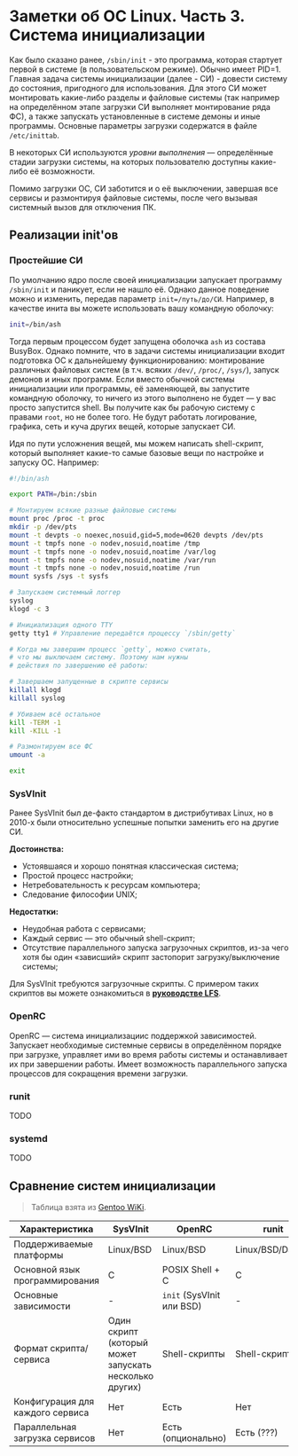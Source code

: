 # Заметки об ОС Linux. Часть 3. Система инициализации

Как было сказано ранее, `/sbin/init` - это программа, которая стартует первой в системе (в пользовательском режиме). Обычно имеет PID=1. Главная задача системы инициализации (далее - СИ) - довести систему до состояния, пригодного для использования. Для этого СИ может монтировать какие-либо разделы и файловые системы (так например на определённом этапе загрузки СИ выполняет монтирование ряда ФС), а также запускать установленные в системе демоны и иные программы. Основные параметры загрузки содержатся в файле `/etc/inittab`.

В некоторых СИ используются *уровни выполнения* — определённые стадии загрузки системы, на которых пользователю доступны какие-либо её возможности.

Помимо загрузки ОС, СИ заботится и о её выключении, завершая все сервисы и размонтируя файловые системы, после чего вызывая системный вызов для отключения ПК.

## Реализации init'ов

### Простейшие СИ

По умолчанию ядро после своей инициализации запускает программу `/sbin/init` и паникует, если не нашло её. Однако данное поведение можно и изменить, передав параметр `init=/путь/до/СИ`. Например, в качестве инита вы можете использовать вашу командную оболочку:

```bash
init=/bin/ash
```

Тогда первым процессом будет запущена оболочка `ash` из состава BusyBox. Однако помните, что в задачи системы инициализации входит подготовка ОС к дальнейшему функционированию: монтирование различных файловых систем (в т.ч. всяких `/dev/`, `/proc/`, `/sys/`), запуск демонов и иных программ. Если вместо обычной системы инициализации или программы, её заменяющей, вы запустите командную оболочку, то ничего из этого выполнено не будет — у вас просто запустится shell. Вы получите как бы рабочую систему с правами `root`, но не более того. Не будут работать логирование, графика, сеть и куча других вещей, которые запускает СИ.

Идя по пути усложнения вещей, мы можем написать shell-скрипт, который выполняет какие-то самые базовые вещи по настройке и запуску ОС. Например:

```bash
#!/bin/ash

export PATH=/bin:/sbin

# Монтируем всякие разные файловые системы
mount proc /proc -t proc
mkdir -p /dev/pts
mount -t devpts -o noexec,nosuid,gid=5,mode=0620 devpts /dev/pts
mount -t tmpfs none -o nodev,nosuid,noatime /tmp
mount -t tmpfs none -o nodev,nosuid,noatime /var/log
mount -t tmpfs none -o nodev,nosuid,noatime /var/run
mount -t tmpfs none -o nodev,nosuid,noatime /run
mount sysfs /sys -t sysfs

# Запускаем системный логгер
syslog
klogd -c 3

# Инициализация одного TTY
getty tty1 # Управление передаётся процессу `/sbin/getty`

# Когда мы завершим процесс `getty`, можно считать,
# что мы выключаем систему. Поэтому нам нужны
# действия по завершению её работы:

# Завершаем запущенные в скрипте сервисы
killall klogd
killall syslog

# Убиваем всё остальное
kill -TERM -1
kill -KILL -1

# Размонтируем все ФС
umount -a

exit
```

### SysVInit

Ранее SysVInit был де-факто стандартом в дистрибутивах Linux, но в 2010-х были относительно успешные попытки заменить его на другие СИ.

**Достоинства:**

- Устоявшаяся и хорошо понятная классическая система;
- Простой процесс настройки;
- Нетребовательность к ресурсам компьютера;
- Следование философии UNIX;

**Недостатки:**

- Неудобная работа с сервисами;
- Каждый сервис — это обычный shell-скрипт;
- Отсутствие параллельного запуска загрузочных скриптов, из-за чего хотя бы один «зависший» скрипт застопорит загрузку/выключение системы;

Для SysVInit требуются загрузочные скрипты. С примером таких скриптов вы можете ознакомиться в [**руководстве LFS**](https://linuxfromscratch.org/lfs/view/stable/scripts/scripts.html).

### OpenRC

OpenRC — система инициализациис поддержкой зависимостей. Запускает необходимые системные сервисы в определённом порядке при загрузке, управляет ими во время работы системы и останавливает их при завершении работы. Имеет возможность параллельного запуска процессов для сокращения времени загрузки.

### runit

TODO

### systemd

TODO

## Сравнение систем инициализации

> Таблица взята из [Gentoo WiKi](https://wiki.gentoo.org/wiki/Comparison_of_init_systems).

| Характеристика | SysVInit | OpenRC | runit | systemd |
|----------------|----------|--------|-------|---------|
| Поддерживаемые платформы | Linux/BSD | Linux/BSD | Linux/BSD/Darwin | Linux |
| Основной язык программирования | C | POSIX Shell + C | C | C |
| Основные зависимости | - | `init` (SysVInit или BSD) | - | D-Bus |
| Формат скрипта/сервиса | Один скрипт (который может запускать несколько других) | Shell-скрипты | Shell-скрипты | Конфиг `ini` |
| Конфигурация для каждого сервиса | Нет | Есть | Нет | Есть |
| Параллельная загрузка сервисов | Нет | Есть (опционально) | Есть (???) | Есть |
